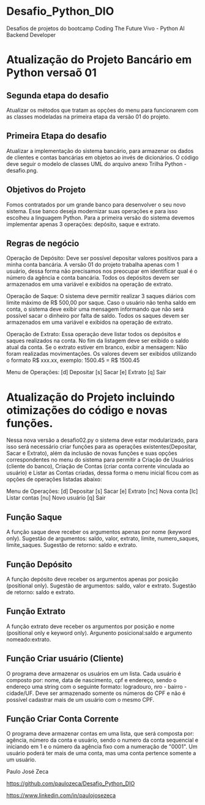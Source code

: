 # Desafio_Python_DIO
Desafios de projetos do bootcamp Coding The Future Vivo - Python AI Backend Developer

# Atualização do Projeto Bancário em Python versaõ 01

## Segunda etapa do desafio 
Atualizar os métodos que tratam as opções do menu para funcionarem com as classes modeladas na primeira etapa da versão 01 do projeto. 

## Primeira Etapa do desafio
Atualizar a implementação do sistema bancário, para armazenar os dados de clientes e contas bancárias em objetos ao invés de dicionários. O código deve seguir o modelo de classes UML do arquivo anexo Trilha Python - desafio.png.



## Objetivos do Projeto
Fomos contratados por um grande banco para desenvolver o seu novo sistema. Esse banco deseja modernizar suas operações e para isso escolheu a linguagem Python.
Para a primeira versão do sistema devemos implementar apenas 3 operações: depósito, saque e extrato.

## Regras de negócio

Operação de Depósito:
Deve ser possível depositar valores positivos para a minha conta bancária. A versão 01 do projeto trabalha apenas com 1 usuário,
dessa forma não precisamos nos preocupar em identificar qual é o número da agência e conta bancária. Todos os depósitos
devem ser armazenados em uma variável e exibidos na operação de extrato.

Operação de Saque:
O sistema deve permitir realizar 3 saques diários com limite máximo de R$ 500,00 por saque. Caso o usuário não tenha
saldo em conta, o sistema deve exibir uma mensagem informando que não será possível sacar o dinheiro por falta de
saldo. Todos os saques devem ser armazenados em uma variável e exibidos na operação de extrato.

Operação de Extrato:
Essa operação deve listar todos os depósitos e saques realizados na conta. No fim da listagem deve ser exibido o
saldo atual da conta. Se o extrato estiver em branco, exibir a mensagem: Não foram realizadas movimentações.
Os valores devem ser exibidos utilizando o formato R$ xxx.xx, exemplo:
1500.45 = R$ 1500.45

Menu de Operações:
[d] Depositar
[s] Sacar
[e] Extrato
[q] Sair


# Atualização do Projeto incluindo otimizações do código e novas funções.
Nessa nova versão a desafio02.py o sistema deve estar modularizado, para isso será necessário criar funções para as operações existentes(Depositar, Sacar e Extrato),
além da inclusão  de novas funções e suas opções correspondentes no menu do sistema para permitir a Criação de Usuários (cliente do banco), 
Criação de Contas (criar conta corrente vinculada ao usuário) e Listar as Contas criadas, 
dessa forma o menu inicial ficou com as opções de operações listadas abaixo:

Menu de Operações:
[d]     Depositar
[s]     Sacar
[e]     Extrato
[nc]    Nova conta
[lc]    Listar contas
[nu]    Novo usuário
[q]     Sair

## Função Saque
A função saque deve receber os argumentos apenas por nome (keyword only).
Sugestão de argumentos: saldo, valor, extrato, limite, numero_saques, limite_saques. Sugestão de retorno: saldo e extrato.

## Função Depósito
A função depósito deve receber os argumentos apenas por posição (positional only).
Sugestão de argumentos: saldo, valor e extrato. Sugestão de retorno: saldo e extrato.

## Função Extrato
A função extrato deve receber os argumentos por posição e nome (positional only e keyword only). Argunento posicional:saldo e argumento nomeado:extrato.

## Função Criar usuário (Cliente)
O programa deve armazenar os usuários em um lista. Cada usuário é composto por: nome, data de nascimento, cpf e endereço, sendo o endereço uma string com o seguinte formato:
logradouro, nro - bairro - cidade/UF.
Deve ser armazenado somente os números do CPF e não é possível cadastrar mais de um usuário com o mesmo CPF.

## Função Criar Conta Corrente
O programa deve armazenar contas em uma lista, que será composta por:
agência, número da conta e usuário, sendo o numero da conta sequencial e iniciando em 1 e o número da agência fixo com a numeração de "0001". Um usuário poderá ter mais de uma conta, mas uma conta pertence somente a um usuário.





Paulo José Zeca 

https://github.com/paulozeca/Desafio_Python_DIO

https://www.linkedin.com/in/paulojosezeca
